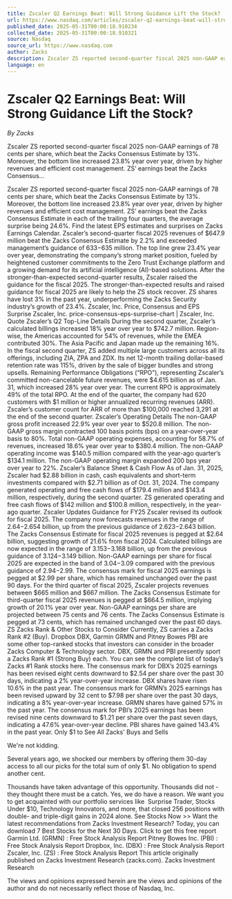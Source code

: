 ```yaml
---
title: Zscaler Q2 Earnings Beat: Will Strong Guidance Lift the Stock?
url: https://www.nasdaq.com/articles/zscaler-q2-earnings-beat-will-strong-guidance-lift-stock
published_date: 2025-05-31T00:00:18.910234
collected_date: 2025-05-31T00:00:18.910321
source: Nasdaq
source_url: https://www.nasdaq.com
author: Zacks
description: Zscaler ZS reported second-quarter fiscal 2025 non-GAAP earnings of 78 cents per share, which beat the Zacks Consensus Estimate by 13%. Moreover, the bottom line increased 23.8% year over year, driven by higher revenues and efficient cost management. ZS’ earnings beat the Zacks Consensus...
language: en
---
```


# Zscaler Q2 Earnings Beat: Will Strong Guidance Lift the Stock?

*By Zacks*

Zscaler ZS reported second-quarter fiscal 2025 non-GAAP earnings of 78 cents per share, which beat the Zacks Consensus Estimate by 13%. Moreover, the bottom line increased 23.8% year over year, driven by higher revenues and efficient cost management. ZS’ earnings beat the Zacks Consensus...

Zscaler ZS reported second-quarter fiscal 2025 non-GAAP earnings of 78 cents per share, which beat the Zacks Consensus Estimate by 13%. Moreover, the bottom line increased 23.8% year over year, driven by higher revenues and efficient cost management. ZS’ earnings beat the Zacks Consensus Estimate in each of the trailing four quarters, the average surprise being 24.6%. 
 Find the latest EPS estimates and surprises on Zacks Earnings Calendar. Zscaler’s second-quarter fiscal 2025 revenues of $647.9 million beat the Zacks Consensus Estimate by 2.2% and exceeded management’s guidance of $633-$635 million. The top line grew 23.4% year over year, demonstrating the company’s strong market position, fueled by heightened customer commitments to the Zero Trust Exchange platform and a growing demand for its artificial intelligence (AI)-based solutions. After the stronger-than-expected second-quarter results, Zscaler raised the guidance for the fiscal 2025. The stronger-than-expected results and raised guidance for fiscal 2025 are likely to help the ZS stock recover. ZS shares have lost 3% in the past year, underperforming the Zacks Security industry’s growth of 23.4%. Zscaler, Inc. Price, Consensus and EPS Surprise Zscaler, Inc. price-consensus-eps-surprise-chart | Zscaler, Inc. Quote Zscaler’s Q2 Top-Line Details During the second quarter, Zscaler’s calculated billings increased 18% year over year to $742.7 million. 
 Region-wise, the Americas accounted for 54% of revenues, while the EMEA contributed 30%. The Asia Pacific and Japan made up the remaining 16%. In the fiscal second quarter, ZS added multiple large customers across all its offerings, including ZIA, ZPA and ZDX. Its net 12-month trailing dollar-based retention rate was 115%, driven by the sale of bigger bundles and strong upsells. Remaining Performance Obligations (“RPO”), representing Zscaler’s committed non-cancelable future revenues, were $4.615 billion as of Jan. 31, which increased 28% year over year. The current RPO is approximately 49% of the total RPO. At the end of the quarter, the company had 620 customers with $1 million or higher annualized recurring revenues (ARR). Zscaler’s customer count for ARR of more than $100,000 reached 3,291 at the end of the second quarter. Zscaler’s Operating Details The non-GAAP gross profit increased 22.9% year over year to $520.8 million. The non-GAAP gross margin contracted 100 basis points (bps) on a year-over-year basis to 80%. Total non-GAAP operating expenses, accounting for 58.7% of revenues, increased 18.6% year over year to $380.4 million. 
 The non-GAAP operating income was $140.5 million compared with the year-ago quarter’s $134.1 million. The non-GAAP operating margin expanded 200 bps year over year to 22%. Zscaler’s Balance Sheet &amp; Cash Flow As of Jan. 31, 2025, Zscaler had $2.88 billion in cash, cash equivalents and short-term investments compared with $2.71 billion as of Oct. 31, 2024. The company generated operating and free cash flows of $179.4 million and $143.4 million, respectively, during the second quarter. ZS generated operating and free cash flows of $142 million and $100.8 million, respectively, in the year-ago quarter. Zscaler Updates Guidance for FY25 Zscaler revised its outlook for fiscal 2025. The company now forecasts revenues in the range of $2.64-$2.654 billion, up from the previous guidance of $2.623-$2.643 billion. The Zacks Consensus Estimate for fiscal 2025 revenues is pegged at $2.64 billion, suggesting growth of 21.6% from fiscal 2024. Calculated billings are now expected in the range of $3.153-$3.168 billion, up from the previous guidance of $3.124-$3.149 billion. 
 Non-GAAP earnings per share for fiscal 2025 are expected in the band of $3.04-$3.09 compared with the previous guidance of $2.94-$2.99. The consensus mark for fiscal 2025 earnings is pegged at $2.99 per share, which has remained unchanged over the past 90 days. For the third quarter of fiscal 2025, Zscaler projects revenues between $665 million and $667 million. The Zacks Consensus Estimate for third-quarter fiscal 2025 revenues is pegged at $664.5 million, implying growth of 20.1% year over year. Non-GAAP earnings per share are projected between 75 cents and 76 cents. The Zacks Consensus Estimate is pegged at 73 cents, which has remained unchanged over the past 60 days. ZS Zacks Rank &amp; Other Stocks to Consider Currently, ZS carries a Zacks Rank #2 (Buy). Dropbox DBX, Garmin GRMN and Pitney Bowes PBI are some other top-ranked stocks that investors can consider in the broader Zacks Computer &amp; Technology sector. DBX, GRMN and PBI presently sport a Zacks Rank #1 (Strong Buy) each. You can see the complete list of today’s Zacks #1 Rank stocks here. 
 The consensus mark for DBX’s 2025 earnings has been revised eight cents downward to $2.54 per share over the past 30 days, indicating a 2% year-over-year increase. DBX shares have risen 10.6% in the past year. The consensus mark for GRMN’s 2025 earnings has been revised upward by 32 cent to $7.98 per share over the past 30 days, indicating a 8% year-over-year increase. GRMN shares have gained 57% in the past year. The consensus mark for PBI’s 2025 earnings has been revised nine cents downward to $1.21 per share over the past seven days, indicating a 47.6% year-over-year decline. PBI shares have gained 143.4% in the past year. 
 Only $1 to See All Zacks' Buys and Sells 
 
 We're not kidding. 
 
 Several years ago, we shocked our members by offering them 30-day access to all our picks for the total sum of only $1. No obligation to spend another cent. 
 
 Thousands have taken advantage of this opportunity. Thousands did not - they thought there must be a catch. Yes, we do have a reason. We want you to get acquainted with our portfolio services like  Surprise Trader, Stocks Under $10, Technology Innovators, and more, that closed 256 positions with double- and triple-digit gains in 2024 alone. See Stocks Now &gt;&gt; Want the latest recommendations from Zacks Investment Research? Today, you can download 7 Best Stocks for the Next 30 Days. Click to get this free report Garmin Ltd. (GRMN) : Free Stock Analysis Report Pitney Bowes Inc. (PBI) : Free Stock Analysis Report Dropbox, Inc. (DBX) : Free Stock Analysis Report Zscaler, Inc. (ZS) : Free Stock Analysis Report This article originally published on Zacks Investment Research (zacks.com). Zacks Investment Research

The views and opinions expressed herein are the views and opinions of the author and do not necessarily reflect those of Nasdaq, Inc.